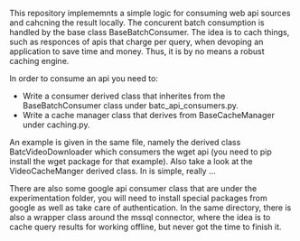 This repository implememnts a simple logic for consuming web api sources and cahcning the result locally. The concurent batch consumption is handled by the base class BaseBatchConsumer. The idea is to cach things, such as responces of apis that charge per query, when devoping an application to save time and money. Thus, it is by no means a robust caching engine.

In order to consume an api you need to:
- Write a consumer derived class that inherites from the BaseBatchConsumer class under batc_api_consumers.py.
- Write a cache manager class that derives from BaseCacheManager under caching.py.

An example is given in the same file, namely the derived class BatcVideoDownloader which consumers the wget api (you need to pip install the wget package for that example). Also take a look at the VideoCacheManger derived class. In is simple, really ...

There are also some google api consumer class that are under the experimentation folder, you will need to install special packages from google as well as take care of authentication. In the same directory, there is also a wrapper class around the mssql connector, where the idea is to cache query results for working offline, but never got the time to finish it.